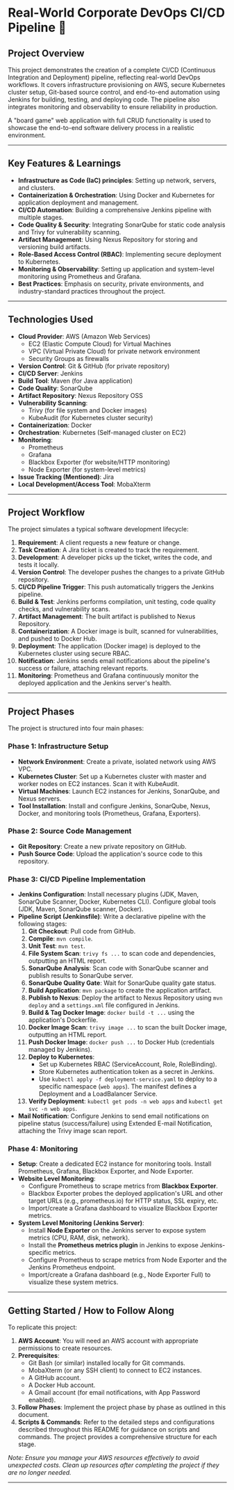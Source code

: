 # Real-World Corporate DevOps CI/CD Pipeline 🚀

## Project Overview

This project demonstrates the creation of a complete CI/CD (Continuous Integration and Deployment) pipeline, reflecting real-world DevOps workflows. It covers infrastructure provisioning on AWS, secure Kubernetes cluster setup, Git-based source control, and end-to-end automation using Jenkins for building, testing, and deploying code. The pipeline also integrates monitoring and observability to ensure reliability in production.

A "board game" web application with full CRUD functionality is used to showcase the end-to-end software delivery process in a realistic environment.

---

## Key Features & Learnings

* **Infrastructure as Code (IaC) principles**: Setting up network, servers, and clusters.
* **Containerization & Orchestration**: Using Docker and Kubernetes for application deployment and management.
* **CI/CD Automation**: Building a comprehensive Jenkins pipeline with multiple stages.
* **Code Quality & Security**: Integrating SonarQube for static code analysis and Trivy for vulnerability scanning.
* **Artifact Management**: Using Nexus Repository for storing and versioning build artifacts.
* **Role-Based Access Control (RBAC)**: Implementing secure deployment to Kubernetes.
* **Monitoring & Observability**: Setting up application and system-level monitoring using Prometheus and Grafana.
* **Best Practices**: Emphasis on security, private environments, and industry-standard practices throughout the project.

---

## Technologies Used

* **Cloud Provider**: AWS (Amazon Web Services)
    * EC2 (Elastic Compute Cloud) for Virtual Machines
    * VPC (Virtual Private Cloud) for private network environment
    * Security Groups as firewalls
* **Version Control**: Git & GitHub (for private repository)
* **CI/CD Server**: Jenkins
* **Build Tool**: Maven (for Java application)
* **Code Quality**: SonarQube
* **Artifact Repository**: Nexus Repository OSS
* **Vulnerability Scanning**:
    * Trivy (for file system and Docker images)
    * KubeAudit (for Kubernetes cluster security)
* **Containerization**: Docker
* **Orchestration**: Kubernetes (Self-managed cluster on EC2)
* **Monitoring**:
    * Prometheus
    * Grafana
    * Blackbox Exporter (for website/HTTP monitoring)
    * Node Exporter (for system-level metrics)
* **Issue Tracking (Mentioned)**: Jira
* **Local Development/Access Tool**: MobaXterm

---

## Project Workflow

The project simulates a typical software development lifecycle:

1.  **Requirement**: A client requests a new feature or change.
2.  **Task Creation**: A Jira ticket is created to track the requirement.
3.  **Development**: A developer picks up the ticket, writes the code, and tests it locally.
4.  **Version Control**: The developer pushes the changes to a private GitHub repository.
5.  **CI/CD Pipeline Trigger**: This push automatically triggers the Jenkins pipeline.
6.  **Build & Test**: Jenkins performs compilation, unit testing, code quality checks, and vulnerability scans.
7.  **Artifact Management**: The built artifact is published to Nexus Repository.
8.  **Containerization**: A Docker image is built, scanned for vulnerabilities, and pushed to Docker Hub.
9.  **Deployment**: The application (Docker image) is deployed to the Kubernetes cluster using secure RBAC.
10. **Notification**: Jenkins sends email notifications about the pipeline's success or failure, attaching relevant reports.
11. **Monitoring**: Prometheus and Grafana continuously monitor the deployed application and the Jenkins server's health.

---

##  Project Phases

The project is structured into four main phases:

### Phase 1: Infrastructure Setup

* **Network Environment**: Create a private, isolated network using AWS VPC.
* **Kubernetes Cluster**: Set up a Kubernetes cluster with master and worker nodes on EC2 instances. Scan it with KubeAudit.
* **Virtual Machines**: Launch EC2 instances for Jenkins, SonarQube, and Nexus servers.
* **Tool Installation**: Install and configure Jenkins, SonarQube, Nexus, Docker, and monitoring tools (Prometheus, Grafana, Exporters).

### Phase 2: Source Code Management

* **Git Repository**: Create a new private repository on GitHub.
* **Push Source Code**: Upload the application's source code to this repository.

### Phase 3: CI/CD Pipeline Implementation

* **Jenkins Configuration**: Install necessary plugins (JDK, Maven, SonarQube Scanner, Docker, Kubernetes CLI). Configure global tools (JDK, Maven, SonarQube scanner, Docker).
* **Pipeline Script (Jenkinsfile)**: Write a declarative pipeline with the following stages:
    1.  **Git Checkout**: Pull code from GitHub.
    2.  **Compile**: `mvn compile`.
    3.  **Unit Test**: `mvn test`.
    4.  **File System Scan**: `trivy fs ...` to scan code and dependencies, outputting an HTML report.
    5.  **SonarQube Analysis**: Scan code with SonarQube scanner and publish results to SonarQube server.
    6.  **SonarQube Quality Gate**: Wait for SonarQube quality gate status.
    7.  **Build Application**: `mvn package` to create the application artifact.
    8.  **Publish to Nexus**: Deploy the artifact to Nexus Repository using `mvn deploy` and a `settings.xml` file configured in Jenkins.
    9.  **Build & Tag Docker Image**: `docker build -t ...` using the application's Dockerfile.
    10. **Docker Image Scan**: `trivy image ...` to scan the built Docker image, outputting an HTML report.
    11. **Push Docker Image**: `docker push ...` to Docker Hub (credentials managed by Jenkins).
    12. **Deploy to Kubernetes**:
        * Set up Kubernetes RBAC (ServiceAccount, Role, RoleBinding).
        * Store Kubernetes authentication token as a secret in Jenkins.
        * Use `kubectl apply -f deployment-service.yaml` to deploy to a specific namespace (`web apps`). The manifest defines a Deployment and a LoadBalancer Service.
    13. **Verify Deployment**: `kubectl get pods -n web apps` and `kubectl get svc -n web apps`.
* **Mail Notification**: Configure Jenkins to send email notifications on pipeline status (success/failure) using Extended E-mail Notification, attaching the Trivy image scan report.

### Phase 4: Monitoring 

* **Setup**: Create a dedicated EC2 instance for monitoring tools. Install Prometheus, Grafana, Blackbox Exporter, and Node Exporter.
* **Website Level Monitoring**:
    * Configure Prometheus to scrape metrics from **Blackbox Exporter**.
    * Blackbox Exporter probes the deployed application's URL and other target URLs (e.g., prometheus.io) for HTTP status, SSL expiry, etc.
    * Import/create a Grafana dashboard to visualize Blackbox Exporter metrics.
* **System Level Monitoring (Jenkins Server)**:
    * Install **Node Exporter** on the Jenkins server to expose system metrics (CPU, RAM, disk, network).
    * Install the **Prometheus metrics plugin** in Jenkins to expose Jenkins-specific metrics.
    * Configure Prometheus to scrape metrics from Node Exporter and the Jenkins Prometheus endpoint.
    * Import/create a Grafana dashboard (e.g., Node Exporter Full) to visualize these system metrics.

---

## Getting Started / How to Follow Along

To replicate this project:

1.  **AWS Account**: You will need an AWS account with appropriate permissions to create resources.
2.  **Prerequisites**:
    * Git Bash (or similar) installed locally for Git commands.
    * MobaXterm (or any SSH client) to connect to EC2 instances.
    * A GitHub account.
    * A Docker Hub account.
    * A Gmail account (for email notifications, with App Password enabled).
3.  **Follow Phases**: Implement the project phase by phase as outlined in this document.
4.  **Scripts & Commands**: Refer to the detailed steps and configurations described throughout this README for guidance on scripts and commands. The project provides a comprehensive structure for each stage.

*Note: Ensure you manage your AWS resources effectively to avoid unexpected costs. Clean up resources after completing the project if they are no longer needed.*

---
